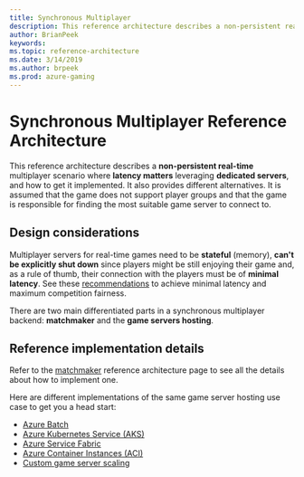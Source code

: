 ```yaml
---
title: Synchronous Multiplayer
description: This reference architecture describes a non-persistent real-time multiplayer scenario where latency matters leveraging dedicated servers, and how to get it implemented.
author: BrianPeek
keywords: 
ms.topic: reference-architecture
ms.date: 3/14/2019
ms.author: brpeek
ms.prod: azure-gaming
---
```


# Synchronous Multiplayer Reference Architecture

This reference architecture describes a **non-persistent real-time** multiplayer scenario where **latency matters** leveraging **dedicated servers**, and how to get it implemented. It also provides different alternatives. It is assumed that the game does not support player groups and that the game is responsible for finding the most suitable game server to connect to.

## Design considerations

Multiplayer servers for real-time games need to be **stateful** (memory), **can't be explicitly shut down** since players might be still enjoying their game and, as a rule of thumb, their connection with the players must be of **minimal latency**. See these [recommendations](./multiplayer.md#latency-impact) to achieve minimal latency and maximum competition fairness.

There are two main differentiated parts in a synchronous multiplayer backend: **matchmaker** and the **game servers hosting**.

## Reference implementation details

Refer to the [matchmaker](./multiplayer-matchmaker.md) reference architecture page to see all the details about how to implement one.

Here are different implementations of the same game server hosting use case to get you a head start:

- [Azure Batch](./multiplayer-synchronous-batch.md)
- [Azure Kubernetes Service (AKS)](./multiplayer-synchronous-aks.md)
- [Azure Service Fabric](./multiplayer-synchronous-sf.md)
- [Azure Container Instances (ACI)](./multiplayer-synchronous-aci.md)
- [Custom game server scaling](./multiplayer-custom-server-scaling.md)